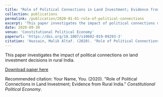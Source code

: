 ```yaml
---
title: "Role of Political Connections in Land Investment; Evidence from Rural India"
collection: publications
permalink: /publication/2020-01-01-role-of-political-connections
excerpt: 'This paper investigates the impact of political connections on land investment decisions in rural India.'
date: 2020-09-30
venue: 'Constitutional Political Economy'
paperurl: 'https://doi.org/10.1007/s10602-019-09293-3'
citation: 'Hussain, Malik Altaf. (2020). "Role of Political Connections in Land Investment; Evidence from Rural India." <i>Constitutional Political Economy</i>.'
---
```

This paper investigates the impact of political connections on land investment decisions in rural India.

[Download paper here](http://malikahussain.github.io/files/paper2.pdf)

Recommended citation: Your Name, You. (2020). "Role of Political Connections in Land Investment; Evidence from Rural India." <i>Constitutional Political Economy</i>.
